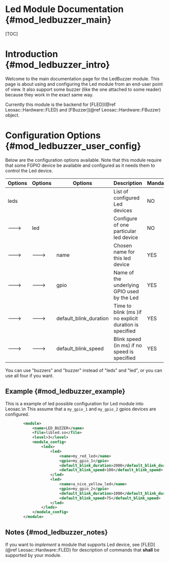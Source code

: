 Led Module Documentation {#mod_ledbuzzer_main}
==============================================

[TOC]

Introduction {#mod_ledbuzzer_intro}
===================================

Welcome to the main documentation page for the LedBuzzer module.
This page is about using and configuring the Led module from an end-user point of view. It
also support some buzzer (like the one attached to some reader) because they work in the 
exact same way.

Currently this module is the backend for [FLED](@ref Leosac::Hardware::FLED) and
[FBuzzer](@ref Leosac::Hardware::FBuzzer) object.


Configuration Options {#mod_ledbuzzer_user_config}
==================================================

Below are the configuration options available. Note that this module require
that some FGPIO device be available and configured as it needs them to 
control the Led device.


Options    | Options  | Options                | Description                                            | Mandatory
-----------|----------|------------------------|--------------------------------------------------------|-----------
leds       |          |                        | List of configured Led devices                         | NO
--->       | led      |                        | Configure of one particular led device                 | NO
--->       | --->     | name                   | Chosen name for this led device                        | YES
--->       | --->     | gpio                   | Name of the underlying GPIO used by the Led            | YES
--->       | --->     | default_blink_duration | Time to blink (ms )if no explicit duration is specified| YES
--->       | --->     | default_blink_speed    | Blink speed (in ms) if no speed is specified           | YES


You can use "buzzers" and "buzzer" instead of "leds" and "led", or you can use all four if you want.

Example {#mod_ledbuzzer_example}
--------------------------------

This is a example of led possible configuration for Led module into Leosac.\n
This assume that a `my_gpio_1` and `my_gpio_2` gpios devices are configured.

~~~~~~~~~~~~~~~~~~~~~~~~~~~~~~~~~~~~~~~~~~~~~~~~~~~.xml
        <module>
            <name>LED_BUZZER</name>
            <file>libled.so</file>
            <level>3</level>
            <module_config>
                <leds>
                    <led>
                        <name>my_red_led</name>
                        <gpio>my_gpio_1</gpio>
                        <default_blink_duration>2000</default_blink_duration>
                        <default_blink_speed>100</default_blink_speed>
                    </led>
                    <led>
                        <name>a_nice_yellow_led</name>
                        <gpio>my_gpio_2</gpio>
                        <default_blink_duration>1000</default_blink_duration>
                        <default_blink_speed>75</default_blink_speed>
                    </led>
                </leds>
            </module_config>
        </module>
~~~~~~~~~~~~~~~~~~~~~~~~~~~~~~~~~~~~~~~~~~~~~~~~~~~

Notes {#mod_ledbuzzer_notes}
----------------------------

If you want to *implement* a module that supports Led device, see [FLED](@ref Leosac::Hardware::FLED) for description
of commands that **shall** be supported by your module.
